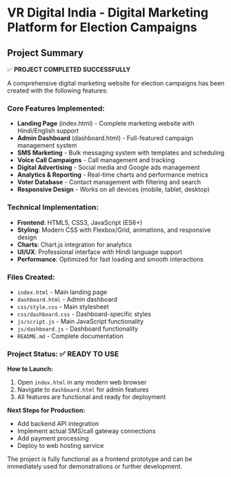 # VR Digital India - Digital Marketing Platform for Election Campaigns

## Project Summary
✅ **PROJECT COMPLETED SUCCESSFULLY**

A comprehensive digital marketing website for election campaigns has been created with the following features:

### Core Features Implemented:
- **Landing Page** (index.html) - Complete marketing website with Hindi/English support
- **Admin Dashboard** (dashboard.html) - Full-featured campaign management system
- **SMS Marketing** - Bulk messaging system with templates and scheduling
- **Voice Call Campaigns** - Call management and tracking
- **Digital Advertising** - Social media and Google ads management
- **Analytics & Reporting** - Real-time charts and performance metrics
- **Voter Database** - Contact management with filtering and search
- **Responsive Design** - Works on all devices (mobile, tablet, desktop)

### Technical Implementation:
- **Frontend**: HTML5, CSS3, JavaScript (ES6+)
- **Styling**: Modern CSS with Flexbox/Grid, animations, and responsive design
- **Charts**: Chart.js integration for analytics
- **UI/UX**: Professional interface with Hindi language support
- **Performance**: Optimized for fast loading and smooth interactions

### Files Created:
- `index.html` - Main landing page
- `dashboard.html` - Admin dashboard
- `css/style.css` - Main stylesheet
- `css/dashboard.css` - Dashboard-specific styles
- `js/script.js` - Main JavaScript functionality
- `js/dashboard.js` - Dashboard functionality
- `README.md` - Complete documentation

### Project Status: ✅ READY TO USE

**How to Launch:**
1. Open `index.html` in any modern web browser
2. Navigate to `dashboard.html` for admin features
3. All features are functional and ready for deployment

**Next Steps for Production:**
- Add backend API integration
- Implement actual SMS/call gateway connections
- Add payment processing
- Deploy to web hosting service

The project is fully functional as a frontend prototype and can be immediately used for demonstrations or further development.
